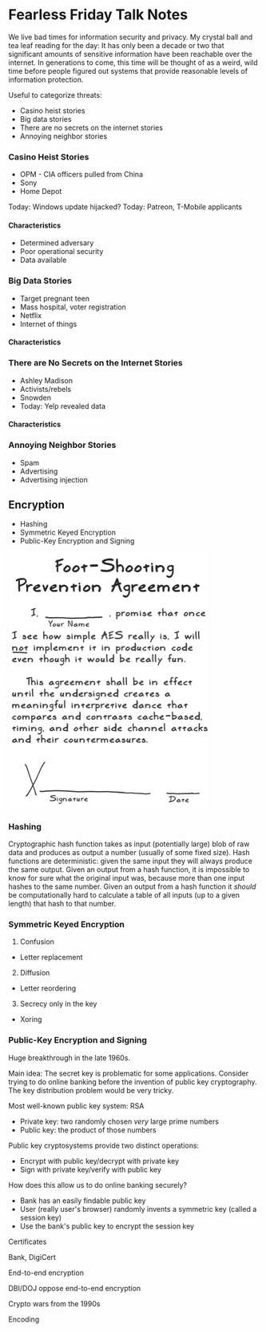 Fearless Friday Talk Notes
==========================

We live bad times for information security and privacy.
My crystal ball and tea leaf reading for the day: It has only been a decade or two that significant amounts of sensitive information have been reachable over the internet.
In generations to come, this time will be thought of as a weird, wild time before people figured out systems that provide reasonable levels of information protection.

Useful to categorize threats:
- Casino heist stories
- Big data stories
- There are no secrets on the internet stories
- Annoying neighbor stories

### Casino Heist Stories

- OPM - CIA officers pulled from China
- Sony
- Home Depot

Today: Windows update hijacked?
Today: Patreon, T-Mobile applicants

#### Characteristics

- Determined adversary
- Poor operational security
- Data available

### Big Data Stories

- Target pregnant teen
- Mass hospital, voter registration
- Netflix
- Internet of things


#### Characteristics

### There are No Secrets on the Internet Stories

- Ashley Madison
- Activists/rebels
- Snowden
- Today: Yelp revealed data

#### Characteristics

### Annoying Neighbor Stories

- Spam
- Advertising
- Advertising injection

## Encryption

- Hashing
- Symmetric Keyed Encryption
- Public-Key Encryption and Signing

<img src="./aes_act_3_scene_02_agreement_1100.png" alt="Funny cartoon" width="400px">

### Hashing

Cryptographic hash function takes as input (potentially large) blob of raw data and produces as output a number (usually of some fixed size).
Hash functions are deterministic: given the same input they will always produce the same output.
Given an output from a hash function, it is impossible to know for sure what the original input was, because more than one input hashes to the same number.
Given an output from a hash function it _should_ be computationally hard to calculate a table of all inputs (up to a given length) that hash to that number.

### Symmetric Keyed Encryption

1. Confusion
  - Letter replacement
2. Diffusion
  - Letter reordering
3. Secrecy only in the key
  - Xoring

### Public-Key Encryption and Signing

Huge breakthrough in the late 1960s.

Main idea: The secret key is problematic for some applications.
Consider trying to do online banking before the invention of public key cryptography.
The key distribution problem would be very tricky.

Most well-known public key system: RSA
- Private key: two randomly chosen _very_ large prime numbers
- Public key: the product of those numbers

Public key cryptosystems provide two distinct operations:
- Encrypt with public key/decrypt with private key
- Sign with private key/verify with public key

How does this allow us to do online banking securely?
- Bank has an easily findable public key
- User (really user's browser) randomly invents a symmetric key (called a session key)
- Use the bank's public key to encrypt the session key

Certificates

Bank, DigiCert

End-to-end encryption

DBI/DOJ oppose end-to-end encryption

Crypto wars from the 1990s


Encoding

